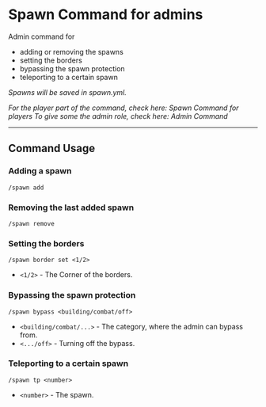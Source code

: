 # Spawn Command for admins

Admin command for
- adding or removing the spawns
- setting the borders
- bypassing the spawn protection
- teleporting to a certain spawn


_Spawns will be saved in spawn.yml._

_For the player part of the command, check here: Spawn Command for players_
_To give some the admin role, check here: Admin Command_

--- 
## Command Usage

### Adding a spawn
`/spawn add`

### Removing the last added spawn
`/spawn remove`

### Setting the borders
`/spawn border set <1/2>`

- `<1/2>` - The Corner of the borders.

### Bypassing the spawn protection
`/spawn bypass <building/combat/off>`

- `<building/combat/...>` - The category, where the admin can bypass from.
- `<.../off>` - Turning off the bypass.

### Teleporting to a certain spawn
`/spawn tp <number>`

- `<number>` - The spawn.